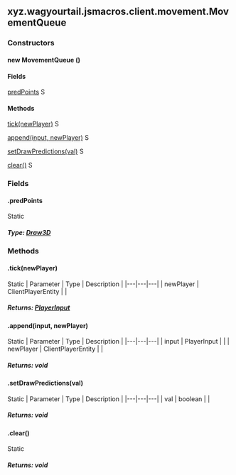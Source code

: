 

xyz.wagyourtail.jsmacros.client.movement.MovementQueue
------------------------------------------------------

#### 

### Constructors

#### new MovementQueue ()




#### Fields

[predPoints](#predPoints)
S



#### Methods

[tick(newPlayer)](#tick-ClientPlayerEntity-)
S


[append(input, newPlayer)](#append-PlayerInput-ClientPlayerEntity-)
S


[setDrawPredictions(val)](#setDrawPredictions-boolean-)
S


[clear()](#clear-)
S



### Fields

#### .predPoints

Static

##### Type: [Draw3D](1.9.2/xyz/wagyourtail/jsmacros/client/api/classes/render/Draw3D.html)



### Methods

#### .tick(newPlayer)

Static
| Parameter | Type | Description |
|---|---|---|
| newPlayer | ClientPlayerEntity |  |

##### Returns: [PlayerInput](1.9.2/xyz/wagyourtail/jsmacros/client/api/classes/PlayerInput.html)



#### .append(input, newPlayer)

Static
| Parameter | Type | Description |
|---|---|---|
| input | PlayerInput |  |
| newPlayer | ClientPlayerEntity |  |

##### Returns: void



#### .setDrawPredictions(val)

Static
| Parameter | Type | Description |
|---|---|---|
| val | boolean |  |

##### Returns: void



#### .clear()

Static

##### Returns: void




